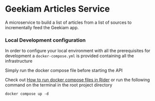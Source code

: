 # Geekiam Articles Service

A microservice to build a list of articles from a list of sources to incrementally feed the Geekiam app.

### Local Development configuration

In order to configure your local environment with all the prerequisites for development a `docker-compose.yml` is provided containing all the infrastructure

Simply run the docker compose file before starting the API

Check out [How to run docker compose files in Rider](https://garywoodfine.com/how-to-run-docker-compose-files-in-rider/)
or run the following command on the terminal in the root project directory 

```shell
docker compose up -d 
```

